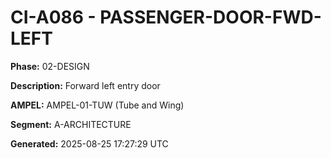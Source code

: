 # CI-A086 - PASSENGER-DOOR-FWD-LEFT

**Phase:** 02-DESIGN

**Description:** Forward left entry door

**AMPEL:** AMPEL-01-TUW (Tube and Wing)

**Segment:** A-ARCHITECTURE

**Generated:** 2025-08-25 17:27:29 UTC
